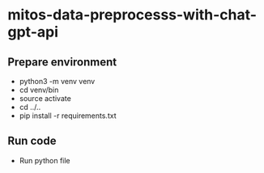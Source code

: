 # mitos-data-preprocesss-with-chat-gpt-api

## Prepare environment
- python3 -m venv venv
- cd venv/bin
- source activate
- cd ../..
- pip install -r requirements.txt

## Run code
- Run python file